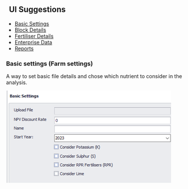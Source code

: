  <div class="col-2">
  <h2 style="margin-left:0.5rem">UI Suggestions</h2>
      <ul class="sub-menu">
        <li class="menu-item"><a href="UIstart">Basic Settings</a></li>
        <li class="menu-item"><a href="Blocks">Block Details</a></li>
        <li class="menu-item"><a href="Fertiliser">Fertiliser Details</a></li>
       <li class="menu-item"><a href="Enterprise">Enterprise Data</a></li>
       <li class="menu-item"><a href="Reports">Reports</a></li>
      </ul>
 </div>   
 <div class="col-8">
       <h3>Basic settings (Farm settings)</h3>
       <p> A way to set basic file details and chose which nutrient to consider in the analysis.</p>
       <img src="images/Basic settings.png" alt="Basic settings">
 </div>
